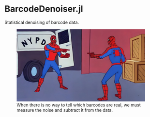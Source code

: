 # BarcodeDenoiser.jl
Statistical denoising of barcode data.

<figure>
    <img src = 'identity-paradox.jpg' width = '750'>
    <figcaption>
    When there is no way to tell which barcodes are real, we must measure the noise and subtract it from the data.
    </figcaption>
</figure>
